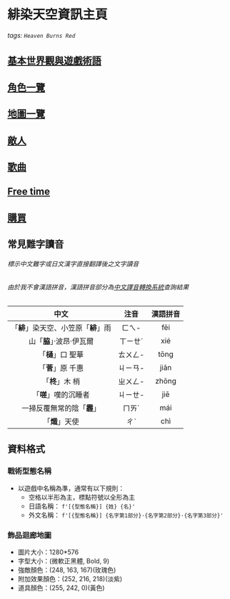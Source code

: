 # 緋染天空資訊主頁
###### tags: `Heaven Burns Red`

## [基本世界觀與遊戲術語](https://hackmd.io/ko9P8X8kRbW-kBSs_7EaHA)

## [角色一覽](https://hackmd.io/lo1BxtWcR8Cw4qJXyaJ_8A)

## [地圖一覽](https://hackmd.io/KgZvlNawRBuKxV8hJm0eyA)

## [敵人](https://hackmd.io/BXjC6V3-Rgq_pcCSpY50kA)

## [歌曲](https://hackmd.io/pFsrP1MqQ42sI0jvuk-WhQ)

## [Free time](https://hackmd.io/VtjtijIfQvu9cYq0q6GYxQ)

## [購買](https://hackmd.io/M6nsH5_zRrOdW3bmCaquPA)


## 常見難字讀音
###### 標示中文難字或日文漢字直接翻譯後之文字讀音
###### 由於我不會漢語拼音，漢語拼音部分為[中文譯音轉換系統](https://crptransfer.moe.gov.tw)查詢結果


|               中文               |  注音  | 漢語拼音 |
| :-----------------------------: | :----: | :----: |
| 「**緋**」染天空、小笠原「**緋**」雨 | ㄈㄟ-  | fēi     |
| 山「**脇**」·波昂·伊瓦爾           | ㄒㄧㄝˊ | xié    |
| 「**樋**」口 聖華                 | ㄊㄨㄥ- | tōng   |
| 「**菅**」原 千惠                 | ㄐㄧㄢ- | jiān   |
| 「**柊**」木 梢                   | ㄓㄨㄥ- | zhōng  |
| 「**嗟**」嘆的沉睡者               | ㄐㄧㄝ- | jiē    |
| 一掃反覆無常的陰「**霾**」          | ㄇㄞˊ  | mái     |
|「**熾**」天使                     | ㄔˋ    | chì    |


## 資料格式
### 戰術型態名稱
* 以遊戲中名稱為準，通常有以下規則：
    * 空格以半形為主，標點符號以全形為主
    * 日語名稱： `f'[{型態名稱}] {姓} {名}'`
    * 外文名稱： `f'[{型態名稱}] {名字第1部分}·{名字第2部分}·{名字第3部分}'`
### 飾品迴廊地圖
* 圖片大小：1280*576
* 字型大小：(微軟正黑體, Bold, 9)
* 強敵顏色：(248, 163, 167)(玫瑰色)
* 附加效果顏色：(252, 216, 218)(淡紫)
* 道具顏色：(255, 242, 0)(黃色)
